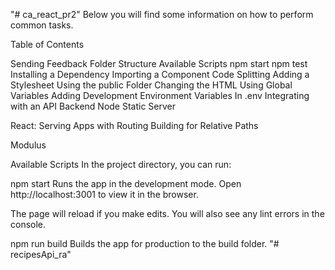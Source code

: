 "# ca_react_pr2" 
Below you will find some information on how to perform common tasks.

Table of Contents

Sending Feedback
Folder Structure
Available Scripts
npm start
npm test
Installing a Dependency
Importing a Component
Code Splitting
Adding a Stylesheet
Using the public Folder
Changing the HTML
Using Global Variables
Adding Development Environment Variables In .env
Integrating with an API Backend
Node
Static Server

React:
Serving Apps with Routing
Building for Relative Paths

Modulus

Available Scripts
In the project directory, you can run:

npm start
Runs the app in the development mode.
Open http://localhost:3001 to view it in the browser.

The page will reload if you make edits.
You will also see any lint errors in the console.

npm run build
Builds the app for production to the build folder.
"# recipesApi_ra" 
